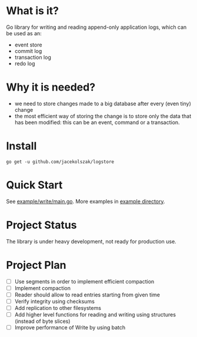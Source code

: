 # What is it?

Go library for writing and reading append-only application logs, which can be used as an:

* event store
* commit log
* transaction log
* redo log

# Why it is needed?

* we need to store changes made to a big database after every (even tiny) change
* the most efficient way of storing the change is to store only the data that has been modified:
  this can be an event, command or a transaction.

# Install

`go get -u github.com/jacekolszak/logstore`

# Quick Start

See [example/write/main.go](example/write/main.go). More examples in [example directory](example).

# Project Status

The library is under heavy development, not ready for production use.

# Project Plan

* [ ] Use segments in order to implement efficient compaction
* [ ] Implement compaction 
* [ ] Reader should allow to read entries starting from given time
* [ ] Verify integrity using checksums
* [ ] Add replication to other filesystems
* [ ] Add higher level functions for reading and writing using structures (instead of byte slices)  
* [ ] Improve performance of Write by using batch
